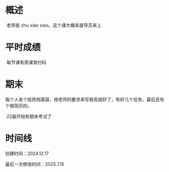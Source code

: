 # 概述

​	老师是 zhu xiao xiao。这个课大概率是导员来上

# 平时成绩

​	每节课有雨课堂扫码

# 期末

​	每个人发个纸质档案袋，按老师的要求来写报告就好了，有好几个任务，最后还有个做简历的。

​	22届开始有期末考试了

# 时间线

创建时间：2024.12.17

最后一次修改时间：2025.7.15
